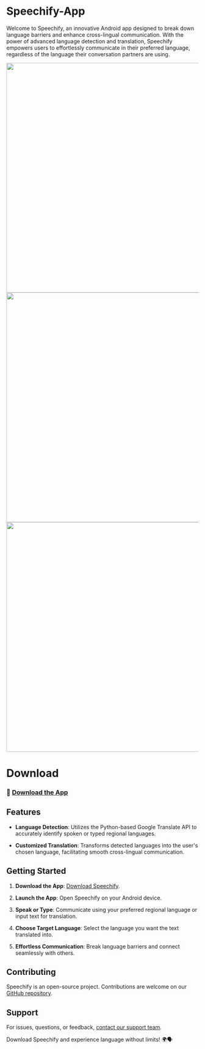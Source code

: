 # Speechify-App

Welcome to Speechify, an innovative Android app designed to break down language barriers and enhance cross-lingual communication. With the power of advanced language detection and translation, Speechify empowers users to effortlessly communicate in their preferred language, regardless of the language their conversation partners are using.


<div>
  <img src="https://github.com/Satya-Prakash0/Speechify-App/assets/83579946/48e3bd2a-81da-4597-a197-724e2538dfb7" height="600" />
<img src="https://user-images.githubusercontent.com/83579946/160110505-0ef1ab20-85a9-44e2-bdd5-9ac5d85f5bfb.jpeg" height="600" />
<img src="https://user-images.githubusercontent.com/83579946/160110544-d5e05fcf-03e3-4959-bdaa-4967436c6baf.jpeg" height="600"/>
</div>

  # Download

### 📲 [Download the App](https://drive.google.com/file/d/1jP55I4Q-F1x8kMhM6XTlH1m0ck4fdP4Y/view?usp=drive_link)

## Features

- **Language Detection**: Utilizes the Python-based Google Translate API to accurately identify spoken or typed regional languages.

- **Customized Translation**: Transforms detected languages into the user's chosen language, facilitating smooth cross-lingual communication.

## Getting Started

1. **Download the App**: [Download Speechify](https://drive.google.com/file/d/1jP55I4Q-F1x8kMhM6XTlH1m0ck4fdP4Y/view?usp=drive_link).

2. **Launch the App**: Open Speechify on your Android device.

3. **Speak or Type**: Communicate using your preferred regional language or input text for translation.

4. **Choose Target Language**: Select the language you want the text translated into.

5. **Effortless Communication**: Break language barriers and connect seamlessly with others.

## Contributing

Speechify is an open-source project. Contributions are welcome on our [GitHub repository](https://github.com/Satya-Prakash0/Speechify-App).

## Support

For issues, questions, or feedback, [contact our support team](mailto:satya1122001@gmail.com).

Download Speechify and experience language without limits! 🌍🗣️
